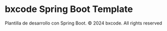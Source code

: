 # bxcode Spring Boot Template

Plantilla de desarrollo con Spring Boot.
© 2024 bxcode. All rights reserved